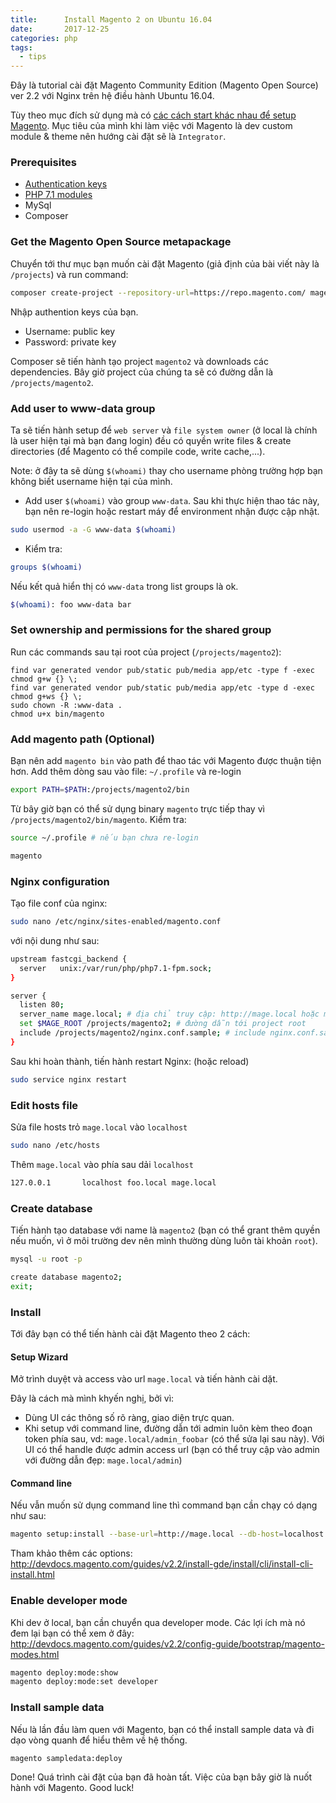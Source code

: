```yaml
---
title:      Install Magento 2 on Ubuntu 16.04
date:       2017-12-25
categories: php
tags:
  - tips
---
```


Đây là tutorial cài đặt Magento Community Edition (Magento Open Source) ver 2.2 với Nginx trên hệ điều hành Ubuntu 16.04.

Tùy theo mục đích sử dụng mà có [các cách start khác nhau để setup Magento](http://devdocs.magento.com/guides/v2.2/install-gde/bk-install-guide.html). Mục tiêu của mình khi làm việc với Magento là dev custom module & theme nên hướng cài đặt sẽ là `Integrator`.

<!-- more -->

### Prerequisites

- [Authentication keys](http://devdocs.magento.com/guides/v2.2/install-gde/prereq/connect-auth.html)
- [PHP 7.1 modules](http://devdocs.magento.com/guides/v2.2/install-gde/prereq/php-ubuntu.html)
- MySql
- Composer

### Get the Magento Open Source metapackage

Chuyển tới thư mục bạn muốn cài đặt Magento (giả định của bài viết này là `/projects`) và run command:

```bash
composer create-project --repository-url=https://repo.magento.com/ magento/project-community-edition magento2
```

Nhập authention keys của bạn.

- Username: public key
- Password: private key

Composer sẽ tiến hành tạo project `magento2` và downloads các dependencies. Bây giờ project của chúng ta sẽ có đường dẫn là `/projects/magento2`.

### Add user to www-data group

Ta sẽ tiến hành setup để `web server` và `file system owner` (ở local là chính là user hiện tại mà bạn đang login) đều có quyền write files & create directories (để Magento có thể compile code, write cache,...).

Note: ở đây ta sẽ dùng `$(whoami)` thay cho username phòng trường hợp bạn không biết username hiện tại của mình.

- Add user `$(whoami)` vào group `www-data`. Sau khi thực hiện thao tác này, bạn nên re-login hoặc restart máy để environment nhận được cập nhật.

```bash
sudo usermod -a -G www-data $(whoami)
```

- Kiểm tra:

```bash
groups $(whoami)
```

Nếu kết quả hiển thị có `www-data` trong list groups là ok.

```bash
$(whoami): foo www-data bar
```

### Set ownership and permissions for the shared group

Run các commands sau tại root của project (`/projects/magento2`):

```
find var generated vendor pub/static pub/media app/etc -type f -exec chmod g+w {} \;
find var generated vendor pub/static pub/media app/etc -type d -exec chmod g+ws {} \;
sudo chown -R :www-data .
chmod u+x bin/magento
```

### Add magento path (Optional)

Bạn nên add `magento bin` vào path để thao tác với Magento được thuận tiện hơn. Add thêm dòng sau vào file: `~/.profile` và re-login

```bash
export PATH=$PATH:/projects/magento2/bin
```

Từ bây giờ bạn có thể sử dụng binary `magento` trực tiếp thay vì `/projects/magento2/bin/magento`. Kiểm tra:

```bash
source ~/.profile # nếu bạn chưa re-login

magento
```

### Nginx configuration

Tạo file conf của nginx:

```bash
sudo nano /etc/nginx/sites-enabled/magento.conf
```

với nội dung như sau:

```bash
upstream fastcgi_backend {
  server   unix:/var/run/php/php7.1-fpm.sock;
}

server {
  listen 80;
  server_name mage.local; # địa chỉ truy cập: http://mage.local hoặc mage.local
  set $MAGE_ROOT /projects/magento2; # đường dẫn tới project root
  include /projects/magento2/nginx.conf.sample; # include nginx.conf.sample từ project root
}
```

Sau khi hoàn thành, tiến hành restart Nginx: (hoặc reload)

```bash
sudo service nginx restart
```

### Edit hosts file

Sửa file hosts trỏ `mage.local` vào `localhost`

```bash
sudo nano /etc/hosts
```

Thêm `mage.local` vào phía sau dải `localhost`

```bash
127.0.0.1       localhost foo.local mage.local
```

### Create database

Tiến hành tạo database với name là `magento2` (bạn có thể grant thêm quyền nếu muốn, vì ở môi trường dev nên mình thường dùng luôn tài khoản `root`).

```bash
mysql -u root -p
```

```bash
create database magento2;
exit;
```

### Install

Tới đây bạn có thể tiến hành cài đặt Magento theo 2 cách:

#### Setup Wizard

Mở trình duyệt và access vào url `mage.local` và tiến hành cài dặt.

Đây là cách mà mình khyến nghị, bởi vì:

- Dùng UI các thông số rõ ràng, giao diện trực quan.
- Khi setup với command line, đường dẫn tới admin luôn kèm theo đoạn token phía sau, vd: `mage.local/admin_foobar` (có thể sửa lại sau này). Với UI có thể handle được admin access url (bạn có thể truy cập vào admin với đường dẫn đẹp: `mage.local/admin`)

#### Command line

Nếu vẫn muốn sử dụng command line thì command bạn cần chạy có dạng như sau:

```bash
magento setup:install --base-url=http://mage.local --db-host=localhost --db-name=magento --db-user=root --db-password=mypassword --admin-firstname=Admin --admin-lastname=Super --admin-email=admin@example.com --admin-user=admin --admin-password=admin123 --language=en_US --currency=USD --timezone=America/Chicago --use-rewrites=1
```

Tham khảo thêm các options: http://devdocs.magento.com/guides/v2.2/install-gde/install/cli/install-cli-install.html

### Enable developer mode

Khi dev ở local, bạn cần chuyển qua developer mode. Các lợi ích mà nó đem lại bạn có thể xem ở đây: http://devdocs.magento.com/guides/v2.2/config-guide/bootstrap/magento-modes.html

```bash
magento deploy:mode:show
magento deploy:mode:set developer
```

### Install sample data

Nếu là lần đầu làm quen với Magento, bạn có thể install sample data và đi dạo vòng quanh để hiểu thêm về hệ thống.

```bash
magento sampledata:deploy
```

Done! Quá trình cài đặt của bạn đã hoàn tất. Việc của bạn bây giờ là nuốt hành với Magento. Good luck!
